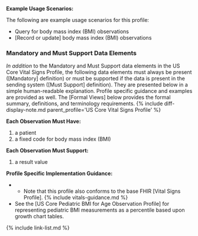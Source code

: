 
**Example Usage Scenarios:**

The following are example usage scenarios for this profile:

- Query for body mass index (BMI) observations
- [Record or update] body mass index (BMI) observations

### Mandatory and Must Support Data Elements

*In addition* to the Mandatory and Must Support data elements in the US Core Vital Signs Profile, the following data elements must always be present ([Mandatory] definition) or must be supported if the data is present in the sending system ([Must Support] definition). They are presented below in a simple human-readable explanation. Profile specific guidance and examples are provided as well. The [Formal Views] below provides the formal summary, definitions, and terminology requirements.  {% include diff-display-note.md parent_profile='US Core Vital Signs Profile' %}

**Each Observation Must Have:**

1. a patient
1. a fixed code for body mass index (BMI)

**Each Observation Must Support:**

1. a result value

**Profile Specific Implementation Guidance:**

- - Note that this profile also conforms to the base FHIR [Vital Signs Profile].
{% include vitals-guidance.md %}
- See the [US Core Pediatric BMI for Age Observation Profile] for representing pediatric BMI measurements as a percentile based upon growth chart tables.

{% include link-list.md %}
